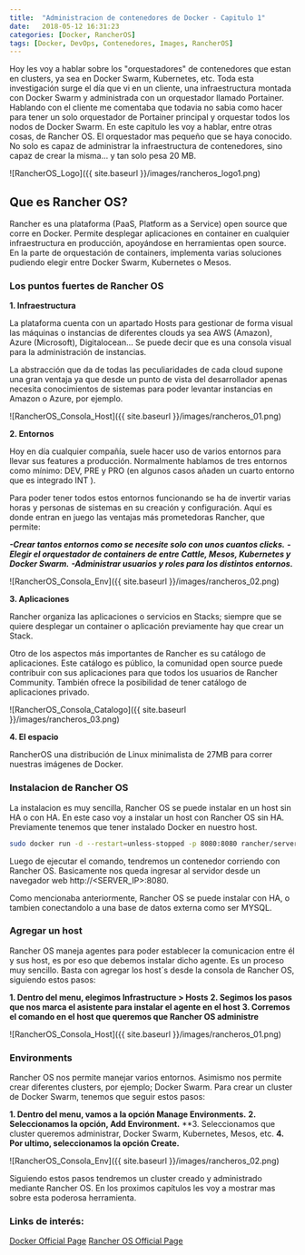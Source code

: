 ```yaml
---
title:  "Administracion de contenedores de Docker - Capitulo 1"
date:   2018-05-12 16:31:23
categories: [Docker, RancherOS]
tags: [Docker, DevOps, Contenedores, Images, RancherOS]
---
```

Hoy les voy a hablar sobre los "orquestadores" de contenedores que estan en clusters, ya sea en Docker Swarm, Kubernetes, etc.
Toda esta investigación surge el día que vi en un cliente, una infraestructura montada con Docker Swarm y administrada con un orquestador llamado Portainer. Hablando con el cliente me comentaba que todavia no sabia como hacer para tener un solo orquestador de Portainer principal y orquestar todos los nodos de Docker Swarm.
En este capitulo les voy a hablar, entre otras cosas, de Rancher OS. El orquestador mas pequeño que se haya conocido. No solo es capaz de administrar la infraestructura de contenedores, sino capaz de crear la misma... y tan solo pesa 20 MB.

![RancherOS_Logo]({{ site.baseurl }}/images/rancheros_logo1.png)

## Que es Rancher OS? ##

Rancher es una plataforma (PaaS, Platform as a Service) open source que corre en Docker. Permite desplegar aplicaciones en container en cualquier infraestructura en producción, apoyándose en herramientas open source.
En la parte de orquestación de containers, implementa varias soluciones pudiendo elegir entre Docker Swarm, Kubernetes o Mesos.

### Los puntos fuertes de Rancher OS ###

**1. Infraestructura**

La plataforma cuenta con un apartado Hosts para gestionar de forma visual las máquinas o instancias de diferentes clouds ya sea AWS (Amazon), Azure (Microsoft), Digitalocean… Se puede decir que es una consola visual para la administración de instancias.

La abstracción que da de todas las peculiaridades de cada cloud supone una gran ventaja ya que desde un punto de vista del desarrollador apenas necesita conocimientos de sistemas para poder levantar instancias en Amazon o Azure, por ejemplo.

![RancherOS_Consola_Host]({{ site.baseurl }}/images/rancheros_01.png)

**2. Entornos**

Hoy en día cualquier compañía, suele hacer uso de varios entornos para llevar sus features a producción. Normalmente hablamos de tres entornos como mínimo: DEV, PRE y PRO (en algunos casos añaden un cuarto entorno que es integrado INT ).

Para poder tener todos estos entornos funcionando se ha de invertir varias horas y personas de sistemas en su creación y configuración. Aquí es donde entran en juego las ventajas más prometedoras Rancher, que permite:

***-Crear tantos entornos como se necesite solo con unos cuantos clicks.***
***-Elegir el orquestador de containers de entre Cattle, Mesos, Kubernetes y Docker Swarm.***
***-Administrar usuarios y roles para los distintos entornos.***

![RancherOS_Consola_Env]({{ site.baseurl }}/images/rancheros_02.png)

**3. Aplicaciones**

Rancher organiza las aplicaciones o servicios en Stacks; siempre que se quiere desplegar un container o aplicación previamente hay que crear un Stack.

Otro de los aspectos más importantes de Rancher es su catálogo de aplicaciones. Este catálogo es público, la comunidad open source puede contribuir con sus aplicaciones para que todos los usuarios de Rancher Community. También ofrece la posibilidad de tener catálogo de aplicaciones privado.

![RancherOS_Consola_Catalogo]({{ site.baseurl }}/images/rancheros_03.png)

**4. El espacio**

RancherOS una distribución de Linux minimalista de 27MB para correr nuestras imágenes de Docker.

### Instalacion de Rancher OS ###

La instalacion es muy sencilla, Rancher OS se puede instalar en un host sin HA o con HA. En este caso voy a instalar un host con Rancher OS sin HA.
Previamente tenemos que tener instalado Docker en nuestro host.

```bash
sudo docker run -d --restart=unless-stopped -p 8080:8080 rancher/server
```

Luego de ejecutar el comando, tendremos un contenedor corriendo con Rancher OS. Basicamente nos queda ingresar al servidor desde un navegador web http://<SERVER_IP>:8080.

Como mencionaba anteriormente, Rancher OS se puede instalar con HA, o tambien conectandolo a una base de datos externa como ser MYSQL.

### Agregar un host ###

Rancher OS maneja agentes para poder establecer la comunicacion entre él y sus host, es por eso que debemos instalar dicho agente. Es un proceso muy sencillo. 
Basta con agregar los host´s desde la consola de Rancher OS, siguiendo estos pasos:

**1. Dentro del menu, elegimos Infrastructure > Hosts**
**2. Segimos los pasos que nos marca el asistente para instalar el agente en el host**
**3. Corremos el comando en el host que queremos que Rancher OS administre**

![RancherOS_Consola_Host]({{ site.baseurl }}/images/rancheros_01.png)

### Environments ###

Rancher OS nos permite manejar varios entornos. Asimismo nos permite crear diferentes clusters, por ejemplo; Docker Swarm.
Para crear un cluster de Docker Swarm, tenemos que seguir estos pasos:

**1. Dentro del menu, vamos a la opción Manage Environments.**
**2. Seleccionamos la opción, Add Environment.**
**3. Seleccionamos que cluster queremos administrar, Docker Swarm, Kubernetes, Mesos, etc.
**4. Por ultimo, seleccionamos la opción Create.**

![RancherOS_Consola_Env]({{ site.baseurl }}/images/rancheros_02.png)

Siguiendo estos pasos tendremos un cluster creado y administrado mediante Rancher OS. En los proximos capítulos les voy a mostrar mas sobre esta poderosa herramienta.

### Links de interés: ###

[Docker Official Page][Docker]
[Rancher OS Official Page][RancherOS]

[Docker]: https://www.docker.com/
[RancherOS]: https://rancher.com/rancher-os/
